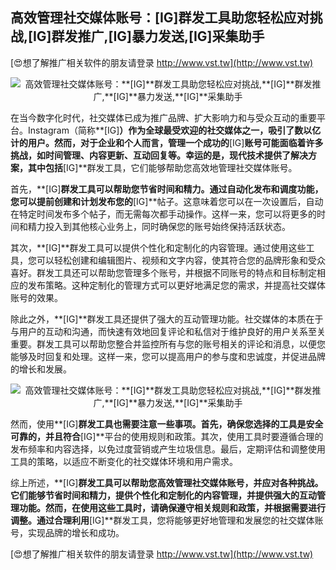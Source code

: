 ## **高效管理社交媒体账号：**[IG]**群发工具助您轻松应对挑战,**[IG]**群发推广,**[IG]**暴力发送,**[IG]**采集助手**

[😍想了解推广相关软件的朋友请登录 http://www.vst.tw](http://www.vst.tw)

 <center><img src="https://vst.tw/MP4/tuiguang/png/5.png" alt="高效管理社交媒体账号：**[IG]**群发工具助您轻松应对挑战,**[IG]**群发推广,**[IG]**暴力发送,**[IG]**采集助手"></center>

在当今数字化时代，社交媒体已成为推广品牌、扩大影响力和与受众互动的重要平台。Instagram（简称**[IG]**）作为全球最受欢迎的社交媒体之一，吸引了数以亿计的用户。然而，对于企业和个人而言，管理一个成功的**[IG]**账号可能面临着许多挑战，如时间管理、内容更新、互动回复等。幸运的是，现代技术提供了解决方案，其中包括**[IG]**群发工具，它们能够帮助您高效地管理社交媒体账号。

首先，**[IG]**群发工具可以帮助您节省时间和精力。通过自动化发布和调度功能，您可以提前创建和计划发布您的**[IG]**帖子。这意味着您可以在一次设置后，自动在特定时间发布多个帖子，而无需每次都手动操作。这样一来，您可以将更多的时间和精力投入到其他核心业务上，同时确保您的账号始终保持活跃状态。

其次，**[IG]**群发工具可以提供个性化和定制化的内容管理。通过使用这些工具，您可以轻松创建和编辑图片、视频和文字内容，使其符合您的品牌形象和受众喜好。群发工具还可以帮助您管理多个账号，并根据不同账号的特点和目标制定相应的发布策略。这种定制化的管理方式可以更好地满足您的需求，并提高社交媒体账号的效果。

除此之外，**[IG]**群发工具还提供了强大的互动管理功能。社交媒体的本质在于与用户的互动和沟通，而快速有效地回复评论和私信对于维护良好的用户关系至关重要。群发工具可以帮助您整合并监控所有与您的账号相关的评论和消息，以便您能够及时回复和处理。这样一来，您可以提高用户的参与度和忠诚度，并促进品牌的增长和发展。

 <center><img src="https://vst.tw/MP4/tuiguang/png/8.png" alt="高效管理社交媒体账号：**[IG]**群发工具助您轻松应对挑战,**[IG]**群发推广,**[IG]**暴力发送,**[IG]**采集助手"></center>

然而，使用**[IG]**群发工具也需要注意一些事项。首先，确保您选择的工具是安全可靠的，并且符合**[IG]**平台的使用规则和政策。其次，使用工具时要遵循合理的发布频率和内容选择，以免过度营销或产生垃圾信息。最后，定期评估和调整使用工具的策略，以适应不断变化的社交媒体环境和用户需求。

综上所述，**[IG]**群发工具可以帮助您高效管理社交媒体账号，并应对各种挑战。它们能够节省时间和精力，提供个性化和定制化的内容管理，并提供强大的互动管理功能。然而，在使用这些工具时，请确保遵守相关规则和政策，并根据需要进行调整。通过合理利用**[IG]**群发工具，您将能够更好地管理和发展您的社交媒体账号，实现品牌的增长和成功。

[😍想了解推广相关软件的朋友请登录 http://www.vst.tw](http://www.vst.tw)



